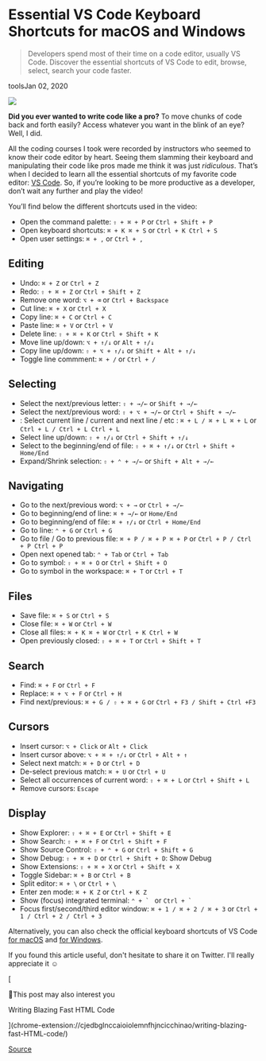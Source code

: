 # Essential VS Code Keyboard Shortcuts for macOS and Windows

> Developers spend most of their time on a code editor, usually VS Code. Discover the essential shortcuts of VS Code to edit, browse, select, search your code faster.

toolsJan 02, 2020

![](chrome-extension://cjedbglnccaioiolemnfhjncicchinao/static/ec4a3b669a078b16e133e3208af8b64f/14b42/cover.jpg)

**Did you ever wanted to write code like a pro?** To move chunks of code back and forth easily? Access whatever you want in the blink of an eye? Well, I did.

All the coding courses I took were recorded by instructors who seemed to know their code editor by heart. Seeing them slamming their keyboard and manipulating their code like pros made me think it was just _ridiculous_. That’s when I decided to learn all the essential shortcuts of my favorite code editor: [VS Code](https://code.visualstudio.com/). So, if you’re looking to be more productive as a developer, don’t wait any further and play the video!

You’ll find below the different shortcuts used in the video:

*   Open the command palette: `⇧ + ⌘ + P` or `Ctrl + Shift + P`
*   Open keyboard shortcuts: `⌘ + K ⌘ + S` or `Ctrl + K Ctrl + S`
*   Open user settings: `⌘ + ,` or `Ctrl + ,`

Editing
-------

*   Undo: `⌘ + Z` or `Ctrl + Z`
*   Redo: `⇧ + ⌘ + Z` or `Ctrl + Shift + Z`
*   Remove one word: `⌥ + ⌫` or `Ctrl + Backspace`
*   Cut line: `⌘ + X` or `Ctrl + X`
*   Copy line: `⌘ + C` or `Ctrl + C`
*   Paste line: `⌘ + V` or `Ctrl + V`
*   Delete line: `⇧ + ⌘ + K` or `Ctrl + Shift + K`
*   Move line up/down: `⌥ + ↑/↓` or `Alt + ↑/↓`
*   Copy line up/down: `⇧ + ⌥ + ↑/↓` or `Shift + Alt + ↑/↓`
*   Toggle line commment: `⌘ + /` or `Ctrl + /`

Selecting
---------

*   Select the next/previous letter: `⇧ + →/←` or `Shift + →/←`
*   Select the next/previous word: `⇧ + ⌥ + →/←` or `Ctrl + Shift + →/←`
*   : Select current line / current and next line / etc : `⌘ + L / ⌘ + L ⌘ + L` or `Ctrl + L / Ctrl + L Ctrl + L`
*   Select line up/down: `⇧ + ↑/↓` or `Ctrl + Shift + ↑/↓`
*   Select to the beginning/end of file: `⇧ + ⌘ + ↑/↓` or `Ctrl + Shift + Home/End`
*   Expand/Shrink selection: `⇧ + ⌃ + →/←` or `Shift + Alt + →/←`

Navigating
----------

*   Go to the next/previous word: `⌥ + →` or `Ctrl + →/←`
*   Go to beginning/end of line: `⌘ + →/←` or `Home/End`
*   Go to beginning/end of file: `⌘ + ↑/↓` or `Ctrl + Home/End`
*   Go to line: `⌃ + G` or `Ctrl + G`
*   Go to file / Go to previous file: `⌘ + P / ⌘ + P ⌘ + P` or `Ctrl + P / Ctrl + P Ctrl + P`
*   Open next opened tab: `⌃ + Tab` or `Ctrl + Tab`
*   Go to symbol: `⇧ + ⌘ + O` or `Ctrl + Shift + O`
*   Go to symbol in the workspace: `⌘ + T` or `Ctrl + T`

Files
-----

*   Save file: `⌘ + S` or `Ctrl + S`
*   Close file: `⌘ + W` or `Ctrl + W`
*   Close all files: `⌘ + K ⌘ + W` or `Ctrl + K Ctrl + W`
*   Open previously closed: `⇧ + ⌘ + T` or `Ctrl + Shift + T`

Search
------

*   Find: `⌘ + F` or `Ctrl + F`
*   Replace: `⌘ + ⌥ + F` or `Ctrl + H`
*   Find next/previous: `⌘ + G / ⇧ + ⌘ + G` or `Ctrl + F3 / Shift + Ctrl +F3`

Cursors
-------

*   Insert cursor: `⌥ + Click` or `Alt + Click`
*   Insert cursor above: `⌥ + ⌘ + ↑/↓` or `Ctrl + Alt + ↑`
*   Select next match: `⌘ + D` or `Ctrl + D`
*   De-select previous match: `⌘ + U` or `Ctrl + U`
*   Select all occurrences of current word: `⇧ + ⌘ + L` or `Ctrl + Shift + L`
*   Remove cursors: `Escape`

Display
-------

*   Show Explorer: `⇧ + ⌘ + E` or `Ctrl + Shift + E`
*   Show Search: `⇧ + ⌘ + F` or `Ctrl + Shift + F`
*   Show Source Control: `⇧ + ⌃ + G` or `Ctrl + Shift + G`
*   Show Debug: `⇧ + ⌘ + D` or `Ctrl + Shift + D`: Show Debug
*   Show Extensions: `⇧ + ⌘ + X` or `Ctrl + Shift + X`
*   Toggle Sidebar: `⌘ + B` or `Ctrl + B`
*   Split editor: `⌘ + \` or `Ctrl + \`
*   Enter zen mode: `⌘ + K Z` or `Ctrl + K Z`
*   Show (focus) integrated terminal: ``⌃ + ` `` or ``Ctrl + ` ``
*   Focus first/second/third editor window: `⌘ + 1 / ⌘ + 2 / ⌘ + 3` or `Ctrl + 1 / Ctrl + 2 / Ctrl + 3`

Alternatively, you can also check the official keyboard shortcuts of VS Code [for macOS](https://code.visualstudio.com/shortcuts/keyboard-shortcuts-macos.pdf) and [for Windows](https://code.visualstudio.com/shortcuts/keyboard-shortcuts-windows.pdf).

If you found this article useful, don't hesitate to share it on Twitter. I'll really appreciate it ☺️

[

👀This post may also interest you

Writing Blazing Fast HTML Code



](chrome-extension://cjedbglnccaioiolemnfhjncicchinao/writing-blazing-fast-HTML-code/)


[Source](https://thomlom.dev/vscode-shortcuts-boost-productivity/)